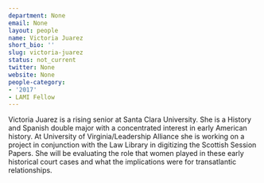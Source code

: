 ```yaml
---
department: None
email: None
layout: people
name: Victoria Juarez
short_bio: ''
slug: victoria-juarez
status: not_current
twitter: None
website: None
people-category:
- '2017'
- LAMI Fellow
---
```


Victoria Juarez is a rising senior at Santa Clara University. She is a History and Spanish double major with a concentrated interest in early American history. At University of Virginia/Leadership Alliance she is working on a project in conjunction with the Law Library in digitizing the Scottish Session Papers. She will be evaluating the role that women played in these early historical court cases and what the implications were for transatlantic relationships.
